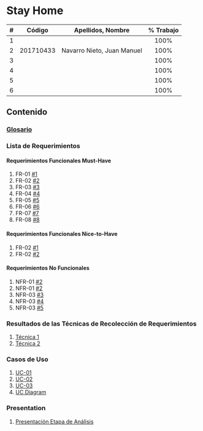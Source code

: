 # Stay Home

|  **#** | **Código** | **Apellidos, Nombre** | **% Trabajo** |
| :---: | :---: | :---: | :---: |
|  1 |  |  | 100% |
|  2 |  201710433 | Navarro Nieto, Juan Manuel | 100% |
|  3 |  |  | 100% |
|  4 |  |  | 100% |
|  5 |  |  | 100% |
|  6 |  |  | 100% |

## Contenido

### [Glosario](docs/glossary.md)

### Lista de Requerimientos 

#### Requerimientos Funcionales Must-Have
1. FR-01 [#1](/../../issues/1)
2. FR-02 [#2](/../../issues/2)
3. FR-03 [#3](/../../issues/3)
4. FR-04 [#4](/../../issues/4)
5. FR-05 [#5](/../../issues/5)
6. FR-06 [#6](/../../issues/6)
7. FR-07 [#7](/../../issues/7)
8. FR-08 [#8](/../../issues/8)


#### Requerimientos Funcionales Nice-to-Have
1. FR-02 [#1](/../../issues/9)
2. FR-02 [#2](/../../issues/10)

#### Requerimientos No Funcionales
1. NFR-01 [#2](/../../issues/11)
2. NFR-01 [#2](/../../issues/12)
3. NFR-03 [#3](/../../issues/13)
4. NFR-03 [#4](/../../issues/14)
5. NFR-03 [#5](/../../issues/15)

### Resultados de las Técnicas de Recolección de Requerimientos
1. [Técnica 1](docs/analysis/tecnica1.md)
1. [Técnica 2](docs/analysis/tecnica2.md)

### Casos de Uso
1. [UC-01](docs/analysis/UC01.md)
2. [UC-02](docs/analysis/UC02.md)
3. [UC-03](docs/analysis/UC03.md)
4. [UC Diagram](docs/analysis/UC_Diagram.md)

### Presentation
1. [Presentación Etapa de Análisis](docs/analysis/presentation.pdf)
